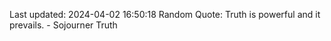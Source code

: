 Last updated: 2024-04-02 16:50:18
Random Quote: Truth is powerful and it prevails. - Sojourner Truth